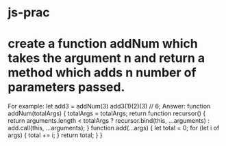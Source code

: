 # js-prac

# create a function addNum which takes the argument n and return a method which adds n number of parameters passed.
  For example: let add3 = addNum(3)
                    add3(1)(2)(3) // 6;
    Answer: function addNum(totalArgs) {
                        totalArgs = totalArgs;
                        return function recursor() {
                          return arguments.length < totalArgs ? recursor.bind(this, ...arguments) : add.call(this, ...arguments);
                        }
                        function add(...args) {
                          let total = 0;
                          for (let i of args) {
                            total += i;
                          }
                          return total;
                        }
                      }
